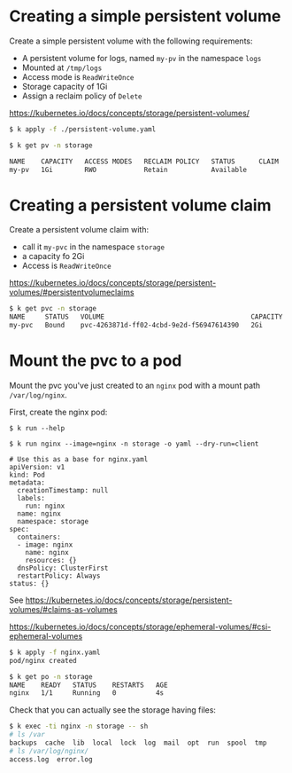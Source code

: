 # Creating a simple persistent volume

Create a simple persistent volume with the following requirements:
* A persistent volume for logs, named `my-pv` in the namespace `logs`
* Mounted at `/tmp/logs`
* Access mode is `ReadWriteOnce`
* Storage capacity of 1Gi
* Assign a reclaim policy of `Delete` 

https://kubernetes.io/docs/concepts/storage/persistent-volumes/

```bash
$ k apply -f ./persistent-volume.yaml 

$ k get pv -n storage

NAME    CAPACITY   ACCESS MODES   RECLAIM POLICY   STATUS      CLAIM   STORAGECLASS   REASON   AGE
my-pv   1Gi        RWO            Retain           Available                                   111s
```

# Creating a persistent volume claim

Create a persistent volume claim with:
* call it `my-pvc` in the namespace `storage`
* a capacity fo 2Gi
* Access is `ReadWriteOnce`


https://kubernetes.io/docs/concepts/storage/persistent-volumes/#persistentvolumeclaims

```bash
$ k get pvc -n storage
NAME     STATUS   VOLUME                                     CAPACITY   ACCESS MODES   STORAGECLASS   AGE
my-pvc   Bound    pvc-4263871d-ff02-4cbd-9e2d-f56947614390   2Gi        RWO            standard       5s
```

# Mount the pvc to a pod

Mount the pvc you've just created to an `nginx` pod with a mount path `/var/log/nginx`.

First, create the nginx pod:

```
$ k run --help

$ k run nginx --image=nginx -n storage -o yaml --dry-run=client

# Use this as a base for nginx.yaml
apiVersion: v1
kind: Pod
metadata:
  creationTimestamp: null
  labels:
    run: nginx
  name: nginx
  namespace: storage
spec:
  containers:
  - image: nginx
    name: nginx
    resources: {}
  dnsPolicy: ClusterFirst
  restartPolicy: Always
status: {}

```

See https://kubernetes.io/docs/concepts/storage/persistent-volumes/#claims-as-volumes

https://kubernetes.io/docs/concepts/storage/ephemeral-volumes/#csi-ephemeral-volumes


```bash
$ k apply -f nginx.yaml 
pod/nginx created

$ k get po -n storage
NAME    READY   STATUS    RESTARTS   AGE
nginx   1/1     Running   0          4s

```

Check that you can actually see the storage having files:

```bash
$ k exec -ti nginx -n storage -- sh
# ls /var	
backups  cache	lib  local  lock  log  mail  opt  run  spool  tmp
# ls /var/log/nginx/
access.log  error.log

```